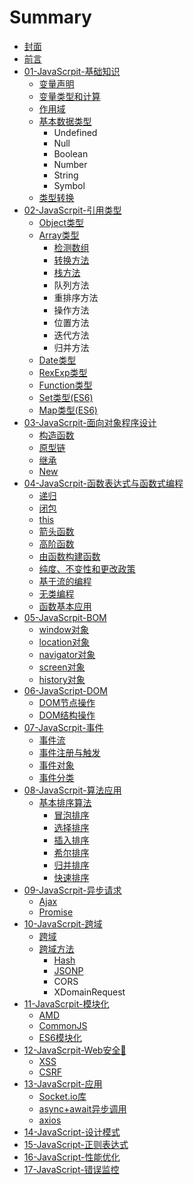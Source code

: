 # Summary

* [封面](README.md)
* [前言](INDEX.md)
* [01-JavaScrpit-基础知识](01/README.md)
  * [变量声明](01/bian-liang-sheng-ming.md)
  * [变量类型和计算](01/bian-liang-lei-xing-he-ji-suan.md)
  * [作用域](01/zuo-yong-yu.md)
  * [基本数据类型](01/shu-ju-lei-xing.md)
    * Undefined
    * Null
    * Boolean
    * Number
    * String
    * Symbol
  * [类型转换](01/lei-xing-zhuan-huan.md)
* [02-JavaScrpit-引用类型](02/README.md)
  * [Object类型](02/objectlei-xing.md)
  * [Array类型](02/arraylei-xing.md)
    * [检测数组](02/arraylei-xing/jian-ce-shu-zu.md)
    * [转换方法](02/arraylei-xing/zhuan-huan-fang-fa.md)
    * [栈方法](02/arraylei-xing/zhan-fang-fa.md)
    * 队列方法
    * 重排序方法
    * 操作方法
    * 位置方法
    * 迭代方法
    * 归并方法
  * [Date类型](02/datelei-xing.md)
  * [RexExp类型](02/rexexplei-xing.md)
  * [Function类型](02/functionlei-xing.md)
  * [Set类型\(ES6\)](02/setlei-578b28-es6.md)
  * [Map类型\(ES6\)](02/maplei-578b28-es6.md)
* [03-JavaScrpit-面向对象程序设计](03/README.md)
  * [构造函数](03/gou-zao-han-shu.md)
  * [原型链](03/yuan-xing-lian.md)
  * [继承](03/ji-cheng.md)
  * [New](03/new.md)
* [04-JavaScrpit-函数表达式与函数式编程](04/README.md)
  * [递归](04/di-gui.md)
  * [闭包](04/bi-bao.md)
  * [this](04/this.md)
  * [箭头函数](04/jian-tou-han-shu.md)
  * [高阶函数](04/gao-jie-han-shu.md)
  * [由函数构建函数](04/you-han-shu-gou-jian-han-shu.md)
  * [纯度、不变性和更改政策](04/chun-du-3001-bu-bian-xing-he-geng-gai-zheng-ce.md)
  * [基于流的编程](04/ji-yu-liu-de-bian-cheng.md)
  * [无类编程](04/wu-lei-bian-cheng.md)
  * [函数基本应用](04/han-shu-ji-ben-ying-yong.md)
* [05-JavaScrpit-BOM](05/README.md)
  * [window对象](05/windowdui-xiang.md)
  * [location对象](05/locationdui-xiang.md)
  * [navigator对象](05/navigatordui-xiang.md)
  * [screen对象](05/screendui-xiang.md)
  * [history对象](05/historydui-xiang.md)
* [06-JavaScript-DOM](06/README.md)
  * [DOM节点操作](06/domjie-dian-cao-zuo.md)
  * [DOM结构操作](06/domjie-gou-cao-zuo.md)
* [07-JavaScrpit-事件](07/README.md)
  * [事件流](07/shi-jian-liu.md)
  * [事件注册与触发](07/shi-jian-zhu-ce-yu-hong-fa.md)
  * [事件对象](07/shi-jian-dui-xiang.md)
  * [事件分类](07/shi-jian-fen-lei.md)
* [08-JavaScrpit-算法应用](08/README.md)
  * [基本排序算法](08/ji-ben-pai-xu-suan-fa.md)
    * [冒泡排序](08/ji-ben-pai-xu-suan-fa/mao-pao-pai-xu.md)
    * [选择排序](08/ji-ben-pai-xu-suan-fa/xuan-ze-pai-xu.md)
    * [插入排序](08/ji-ben-pai-xu-suan-fa/cha-ru-pai-xu.md)
    * [希尔排序](08/ji-ben-pai-xu-suan-fa/xi-er-pai-xu.md)
    * [归并排序](08/ji-ben-pai-xu-suan-fa/gui-bing-pai-xu.md)
    * [快速排序](08/ji-ben-pai-xu-suan-fa/kuai-su-pai-xu.md)
* [09-JavaScrpit-异步请求](09/README.md)
  * [Ajax](09/ajax.md)
  * [Promise](09/promise.md)
* [10-JavaScrpit-跨域](10/README.md)
  * [跨域](10/kua-yu.md)
  * [跨域方法](10/kua-yu-fang-fa.md)
    * [Hash](10/kua-yu-fang-fa/hash.md)
    * [JSONP](10/kua-yu-fang-fa/jsonp.md)
    * CORS
    * XDomainRequest
* [11-JavaScrpit-模块化](11/README.md)
  * [AMD](11/amd.md)
  * [CommonJS](11/cmd.md)
  * [ES6模块化](11/es6mo-kuai-hua.md)
* [12-JavaScrpit-Web安全🔐](12/README.md)
  * [XSS](12/xss.md)
  * [CSRF](12/csrf.md)
* [13-JavaScrpit-应用](13/README.md)
  * [Socket.io库](13/socketio.md)
  * [async+await异步调用](13/async+awaityi-bu-diao-yong.md)
  * [axios](13/axios.md)
* [14-JavaScript-设计模式](14/README.md)
* [15-JavaScript-正则表达式](15/README.md)
* [16-JavaScript-性能优化](16/README.md)
* [17-JavaScript-错误监控](17/README.md)

